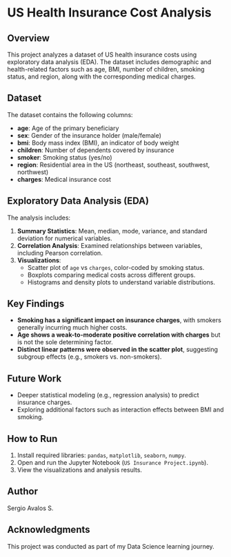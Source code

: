 # US Health Insurance Cost Analysis

## Overview
This project analyzes a dataset of US health insurance costs using exploratory data analysis (EDA). The dataset includes demographic and health-related factors such as age, BMI, number of children, smoking status, and region, along with the corresponding medical charges.

## Dataset
The dataset contains the following columns:
- **age**: Age of the primary beneficiary
- **sex**: Gender of the insurance holder (male/female)
- **bmi**: Body mass index (BMI), an indicator of body weight
- **children**: Number of dependents covered by insurance
- **smoker**: Smoking status (yes/no)
- **region**: Residential area in the US (northeast, southeast, southwest, northwest)
- **charges**: Medical insurance cost

## Exploratory Data Analysis (EDA)
The analysis includes:
1. **Summary Statistics**: Mean, median, mode, variance, and standard deviation for numerical variables.
2. **Correlation Analysis**: Examined relationships between variables, including Pearson correlation.
3. **Visualizations**:
   - Scatter plot of `age` vs `charges`, color-coded by smoking status.
   - Boxplots comparing medical costs across different groups.
   - Histograms and density plots to understand variable distributions.

## Key Findings
- **Smoking has a significant impact on insurance charges**, with smokers generally incurring much higher costs.
- **Age shows a weak-to-moderate positive correlation with charges** but is not the sole determining factor.
- **Distinct linear patterns were observed in the scatter plot**, suggesting subgroup effects (e.g., smokers vs. non-smokers).

## Future Work
- Deeper statistical modeling (e.g., regression analysis) to predict insurance charges.
- Exploring additional factors such as interaction effects between BMI and smoking.

## How to Run
1. Install required libraries: `pandas`, `matplotlib`, `seaborn`, `numpy`.
2. Open and run the Jupyter Notebook (`US Insurance Project.ipynb`).
3. View the visualizations and analysis results.

## Author
Sergio Avalos S.

## Acknowledgments
This project was conducted as part of my Data Science learning journey.

